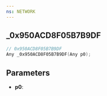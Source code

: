 ```yaml
---
ns: NETWORK
---
```

## _0x950ACD8F05B7B9DF

```c
// 0x950ACD8F05B7B9DF
Any _0x950ACD8F05B7B9DF(Any p0);
```

## Parameters
* **p0**:
